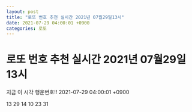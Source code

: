 ```yaml
---
layout: post
title: "로또 번호 추천 실시간 2021년 07월29일13시"
date: 2021-07-29 04:00:01 +0900
categories: 로또
---
```


# 로또 번호 추천 실시간 2021년 07월29일13시

지금 이 시각 행운번호!! 2021-07-29 04:00:01 +0900

 13  29  14  10  23  31 

